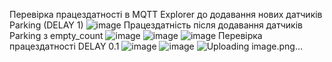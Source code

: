 Перевірка працездатності в MQTT Explorer до додавання нових датчиків Parking (DELAY 1)
![image](https://github.com/Dnkfff/project_template/assets/56574536/ef63a79c-0a84-44dc-a655-4fc6bb83db54)
Працездатність після додавання датчиків Parking з empty_count
![image](https://github.com/Dnkfff/project_template/assets/56574536/4b7c12b7-5fc7-45d7-b1ff-0b3644b06c6c)
![image](https://github.com/Dnkfff/project_template/assets/56574536/e57ff822-cba5-4203-a007-46b88faf326d)
![image](https://github.com/Dnkfff/project_template/assets/56574536/d6dc17fd-c934-453c-9ede-b2a0cb0b333a)
Перевірка працездатності DELAY 0.1
![image](https://github.com/Dnkfff/project_template/assets/56574536/d309d838-696f-4897-83de-737ad8c57a47)
![image](https://github.com/Dnkfff/project_template/assets/56574536/95e4003f-fc8c-4612-bb74-02bc2bc826c6)
![Uploading image.png…]()

